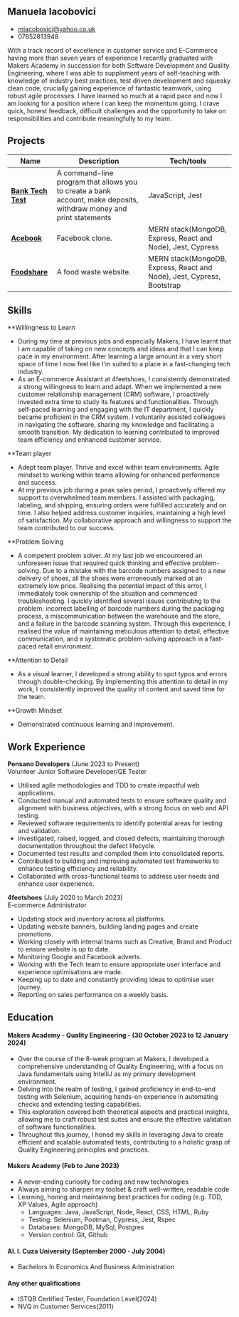 ## Manuela Iacobovici
* miacobovici@yahoo.co.uk
* 07852813948

With a track record of excellence in customer service and E-Commerce having more than seven years of experience I recently graduated with Makers Academy in succession for both Software Development and Quality Engineering,
where I was able to supplement years of self-teaching with knowledge of industry best practices, test driven development and squeaky clean code, crucially gaining experience of fantastic teamwork, using robust agile processes. I have learned so much at a rapid pace and now I am looking for a position where I can keep the momentum going.
I crave quick, honest feedback, difficult challenges and the opportunity to take on responsibilities and contribute meaningfully to my team.

## Projects

| Name                         | Description                     | Tech/tools                |
| ---------------------------- | ------------------------------- | ------------------------- |
| **[Bank Tech Test](https://github.com/ManuelaIacobovici/bank-tech-test)**           | A command-line program that allows you to create a bank account, make deposits, withdraw money and print statements | JavaScript, Jest|
| **[Acebook](https://github.com/ManuelaIacobovici/acebook-mern-water-team)**                  | Facebook clone.                 | MERN stack(MongoDB, Express, React and Node), Jest, Cypress            |
| **[Foodshare](https://github.com/maddc0de/foodshare)**                | A food waste website.           | MERN stack(MongoDB, Express, React and Node), Jest, Cypress, Bootstrap |

## Skills

**Willingness to Learn 
* During my time at previous jobs and especially Makers, I have learnt that I am capable of taking on new concepts and ideas and that I can keep pace in my environment. After learning a large amount in a very short space of time I now feel like I'm suited to a place in a fast-changing tech industry.
* As an E-commerce Assistant at 4feetshoes, I consistently demonstrated a strong willingness to learn and adapt. When we implemented a new customer relationship management (CRM) software, I proactively invested extra time to study its features and functionalities. Through self-paced learning and engaging with the IT department, I quickly became proficient in the CRM system. I voluntarily assisted colleagues in navigating the software, sharing my knowledge and facilitating a smooth transition. My dedication to learning contributed to improved team efficiency and enhanced customer service.

**Team player 
* Adept team player. Thrive and excel within team environments. Agile mindset to working within teams allowing for enhanced performance and success.
* At my previous job during a peak sales period, I proactively offered my support to overwhelmed team members. I assisted with packaging, labeling, and shipping, ensuring orders were fulfilled accurately and on time. I also helped address customer inquiries, maintaining a high level of satisfaction. My collaborative approach and willingness to support the team contributed to our success.

**Problem Solving
* A competent problem solver. At my last job we encountered an unforeseen issue that required quick thinking and effective problem-solving. Due to a mistake with the barcode numbers assigned to a new delivery of shoes, all the shoes were erroneously marked at an extremely low price. Realising the potential impact of this error, I immediately took ownership of the situation and commenced troubleshooting. I quickly identified several issues contributing to the problem: incorrect labelling of barcode numbers during the packaging process, a miscommunication between the warehouse and the store, and a failure in the barcode scanning system. Through this experience, I realised the value of maintaining meticulous attention to detail, effective communication, and a systematic problem-solving approach in a fast-paced retail environment.

**Attention to Detail 
* As a visual learner, I developed a strong ability to spot typos and errors through double-checking. By implementing this attention to detail in my work, I consistently improved the quality of content and saved time for the team. 

**Growth Mindset
* Demonstrated continuous learning and improvement.
  
## Work Experience

**Pensano Developers** (June 2023 to Present)  
Volunteer Junior Software Developer/QE Tester
* Utilised agile methodologies and TDD to create impactful web applications.
* Conducted manual and automated tests to ensure software quality and alignment with business objectives, with a strong focus on web and API testing.
* Reviewed software requirements to identify potential areas for testing and validation.
* Investigated, raised, logged, and closed defects, maintaining thorough documentation throughout the defect lifecycle.
* Documented test results and compiled them into consolidated reports.
* Contributed to building and improving automated test frameworks to enhance testing efficiency and reliability.
* Collaborated with cross-functional teams to address user needs and enhance user experience.

**4feetshoes** (July 2020 to March 2023)  
E-commerce Administrator 
* Updating stock and inventory across all platforms.
* Updating website banners, building landing pages and create promotions.
* Working closely with internal teams such as Creative, Brand and Product to ensure website is up to date.
* Monitoring Google and Facebook adverts.
* Working with the Tech team to ensure appropriate user interface and experience optimisations are made.
* Keeping up to date and constantly providing ideas to optimise user journey.
* Reporting on sales performance on a weekly basis.


## Education

#### Makers Academy - Quality Engineering - (30 October 2023 to 12 January 2024) 
- Over the course of the 8-week program at Makers, I developed a comprehensive understanding of Quality Engineering, with a focus on Java fundamentals using IntelliJ as my primary development environment.
- Delving into the realm of testing, I gained proficiency in end-to-end testing with Selenium, acquiring hands-on experience in automating checks and extending testing capabilities.
- This exploration covered both theoretical aspects and practical insights, allowing me to craft robust test suites and ensure the effective validation of software functionalities.
- Throughout this journey, I honed my skills in leveraging Java to create efficient and scalable automated tests, contributing to a holistic grasp of Quality Engineering principles and practices.
       
#### Makers Academy (Feb to June 2023) 
- A never-ending curiosity for coding and new technologies
- Always aiming to sharpen my toolset & craft well-written, readable code
- Learning, honing and maintaining best practices for coding (e.g. TDD, XP Values, Agile approach)
     * Languages: Java, JavaScript, Node, React, CSS, HTML, Ruby
     * Testing: Selenium, Postman, Cypress, Jest, Rspec
     * Databases: MongoDB, MySql, Postgres
     * Version control: Git, Github 

#### Al. I. Cuza University (September 2000 - July 2004)

- Bachelors In Economics And Business Administration

#### Any other qualifications

- ISTQB Certified Tester, Foundation Level(2024)
- NVQ in Customer Services(2011)

